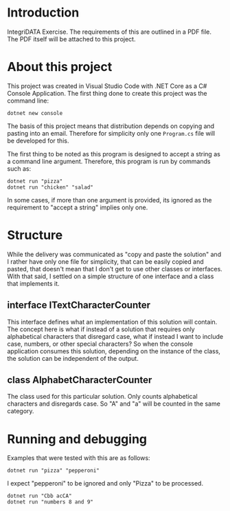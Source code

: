 # Introduction

IntegriDATA Exercise. The requirements of this are outlined in a PDF file. The PDF itself will be attached to this project.

# About this project

This project was created in Visual Studio Code with .NET Core as a C# Console Application. The first thing done to create this project was the command line:

```
dotnet new console
```

The basis of this project means that distribution depends on copying and pasting into an email. Therefore for simplicity only one `Program.cs` file will be developed for this.

The first thing to be noted as this program is designed to accept a string as a command line argument. Therefore, this program is run by commands such as:

```
dotnet run "pizza"
dotnet run "chicken" "salad"
```

In some cases, if more than one argument is provided, its ignored as the requirement to "accept a string" implies only one.

# Structure

While the delivery was communicated as "copy and paste the solution" and I rather have only one file for simplicity, that can be easily copied and pasted, that doesn't mean that I don't get to use other classes or interfaces. With that said, I settled on a simple structure of one interface and a class that implements it.

## interface ITextCharacterCounter

This interface defines what an implementation of this solution will contain. The concept here is what if instead of a solution that requires only alphabetical characters that disregard case, what if instead I want to include case, numbers, or other special characters? So when the console application consumes this solution, depending on the instance of the class, the solution can be independent of the output.

## class AlphabetCharacterCounter

The class used for this particular solution. Only counts alphabetical characters and disregards case. So "A" and "a" will be counted in the same category.

# Running and debugging

Examples that were tested with this are as follows:

```
dotnet run "pizza" "pepperoni"
```

I expect "pepperoni" to be ignored and only "Pizza" to be processed.

```
dotnet run "Cbb acCA"
dotnet run "numbers 8 and 9"
```
